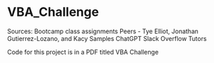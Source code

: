 # VBA_Challenge

Sources:
  Bootcamp class assignments
  Peers - Tye Elliot, Jonathan Gutierrez-Lozano, and Kacy Samples
  ChatGPT
  Slack Overflow
  Tutors


Code for this project is in a PDF titled VBA Challenge
